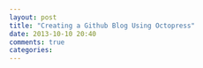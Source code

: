 ```yaml
---
layout: post
title: "Creating a Github Blog Using Octopress"
date: 2013-10-10 20:40
comments: true
categories: 
---
```

